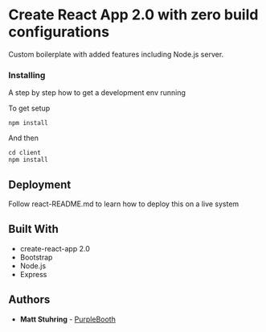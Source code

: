 # Create React App 2.0 with zero build configurations

Custom boilerplate with added features including Node.js server.

### Installing

A step by step how to get a development env running

To get setup

```
npm install
```

And then

```
cd client
npm install
```

## Deployment

Follow react-README.md to learn how to deploy this on a live system

## Built With

* create-react-app 2.0
* Bootstrap
* Node.js
* Express

## Authors

* **Matt Stuhring** - [PurpleBooth](https://github.com/mattstuhring)
